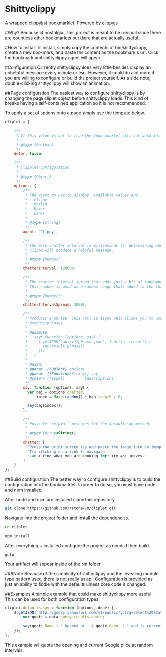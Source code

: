 Shittyclippy
=======

A wrapped clippy(js) bookmarklet. Powered by [clippyjs](https://github.com/smore-inc/clippy.js)

#Why?
Because of nostalgia. This project is meant to be minimal since there are countless other bookmarlets out there that are actually useful.

#How to install
To install, simply copy the contents of bin/shittyclippy, create a new bookmark, and paste the content as the bookmark's url. Click the bookmark and shittyclippy agent will apear.

#Configuration
Currently shittyclippy does very little besides display an unhelpful message every minute or two. However, it could do alot more if you are willing to configure or build the project yourself. As a side note, double-clicking shittyclippy will show an animation.

##Page configuration
The easiest way to configure shittyclippy is by changing the page cliplet object before shittyclippy loads. This kind of breaks having a self-contained application so it is not recommended.

To apply a set of options onto a page simply use the template below.
```javascript
cliplet = {

	/**
	 * If this value is set to true the book marklet will not auto initialize when clicked.
	 *
	 * @type {Boolean}
	 */
	defer: false,

	/**
	 * Clipplet configuration
	 *
	 * @type {Object}
	 */
	options: {
		/**
		 * The agent to use to display. Available values are:
		 *   Clippy
		 *   Merlin
		 *   Rover
		 *   Links
		 * 
		 * @type {String}
		 */
		agent: 'Clippy',

		/**
		 * The base chatter interval in miliseconds for determining when 
		 * clippy will produce a helpful message.
		 * 
		 * @type {Number}
		 */
		chatterInterval: 120000,

		/**
		 * The chatter interval spread that adds just a bit of randomness to clippys alerts.
		 * This number is used as a random range thats added to the chatter interval.
		 * 
		 * @type {Number}
		 */
		chatterIntervalSpread: 30000,

		/**
		 * Produces a phrase. This call is async whic allows you to use 3rd party apis to 
		 * produce phrases.
		 *
		 * @example
		 *   say: function (options, say) {
		 *     $.getJSON('api/v1/phrase.json', function (result) {
		 *       say(result.phrase);
		 *     });
		 *   }
		 *
		 * @async
		 * @param  {!Object} options
		 * @param  {!Function(String)} say
		 * @return {[type]}         [description]
		 */
		say: function (options, say) {
		  var bag = options.chatter,
			  index = Math.random() * bag.length | 0;

		  say(bag[index]);
		},

		/**
		 * Possible 'helpful' messages for the default say method.
		 * 
		 * @type {Array<String>}
		 */
		chatter: [
		  'Press the print screen key and paste the image into an image editor to save your work.',
		  'Try clicking on a link to navigate.',
		  'Can't find what you are looking for? Try Ask Jeeves.'
		]
	}
};
```

##Build configuration
The better way to configure shittyclippy is to build the configuration into the bookmarklet. In order to do so, you must have node and npm installed.

After node and npm are installed clone this repository.

```bash
git clone https://github.com/rstone770/cliplet.git
```

Navigate into the project folder and install the dependencies.

```bash
cd cliplet

npm install
```

After everything is installed configure the project as needed then build.
```bash
gulp
```

Your artifact will appear inside of the bin folder.

###Note
Because of the simplicity of shittyclippy and the revealing module type pattern used, there is not really an api. Configuration is provided as just an ability to fiddle with the defaults unless core code is changed.

##Examples
A simple example that could make shittyclippy more useful. This can be used for both configuration types.
```javascript
cliplet.defaults.say = function (options, done) {
	$.getJSON('http://query.yahooapis.com/v1/public/yql?q=select%20%2a%20from%20yahoo.finance.quotes%20where%20symbol%20in%20%28%22GOOG%22%29&env=store://datatables.org/alltableswithkeys&format=json', function (data) {
		var quote = data.query.results.quote;

		say(quote.Name + ' Opened at ' + quote.Open  + ' and is currently at ' + quote.Ask); 
	});
};
```

This example will quote the opening and current Google price at random intervals.
